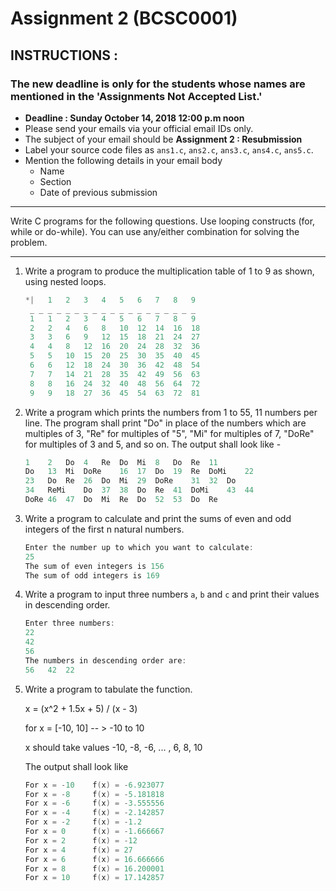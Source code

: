 # Assignment 2 (BCSC0001)

## INSTRUCTIONS :

### The new deadline is only for the students whose names are mentioned in the 'Assignments Not Accepted List.'

- **Deadline : Sunday October 14, 2018 12:00 p.m noon** 
- Please send your emails via your official email IDs only.
- The subject of your email should be **Assignment 2 : Resubmission**
- Label your source code files as `ans1.c`, `ans2.c`, `ans3.c`, `ans4.c`, `ans5.c`.
- Mention the following details in your email body
  - Name
  - Section
  - Date of previous submission

____

Write C programs for the following questions. Use looping constructs (for, while or do-while). You can use any/either combination for solving the problem.



_____



1. Write a program to produce the multiplication table of 1 to 9 as shown, using nested loops.

   ```C
   *|	1	2	3	4	5	6	7	8	9
    _ _ _ _ _ _ _ _ _ _ _ _ _ _ _ _ _ _ _
    1	1	2	3	4	5	6	7	8	9  
    2	2	4	6	8	10	12	14	16	18  
    3	3	6	9	12	15	18	21	24	27  
    4	4	8	12	16	20	24	28	32	36  
    5	5	10	15	20	25	30	35	40	45  
    6	6	12	18	24	30	36	42	48	54  
    7	7	14	21	28	35	42	49	56	63  
    8	8	16	24	32	40	48	56	64	72  
    9	9	18	27	36	45	54	63	72	81
   ```

2. Write a program which prints the numbers from 1 to 55, 11 numbers per line. The program shall print "Do" in place of the numbers which are multiples of 3, "Re" for multiples of "5", "Mi" for multiples of 7, "DoRe" for multiples of 3 and 5, and so on. The output shall look like -

   ```C
   1	2	Do	4	Re	Do	Mi	8	Do	Re	11
   Do	13	Mi	DoRe	16	17	Do	19	Re	DoMi	22
   23	Do	Re	26	Do	Mi	29	DoRe	31	32	Do
   34	ReMi	Do	37	38	Do	Re	41	DoMi	43	44
   DoRe	46	47	Do	Mi	Re	Do	52	53	Do	Re	
   ```

3. Write a program to calculate and print the sums of even and odd integers of the first n natural numbers.

   ```C
   Enter the number up to which you want to calculate:  
   25  
   The sum of even integers is 156  
   The sum of odd integers is 169  
   ```

4. Write a program to input three numbers `a`, `b` and `c` and print their values in descending order.

   ```C
   Enter three numbers:  
   22  
   42  
   56  
   The numbers in descending order are:  
   56	42	22
   ```

5. Write a program to tabulate the function.

   x = (x^2 + 1.5x + 5) / (x - 3)  

   for x = [-10, 10] -- > -10 to 10  

   x should take values -10, -8, -6, ... , 6, 8, 10  

   The output shall look like  

   ```C
   For x = -10    f(x) = -6.923077  
   For x = -8     f(x) = -5.181818  
   For x = -6     f(x) = -3.555556  
   For x = -4     f(x) = -2.142857  
   For x = -2     f(x) = -1.2  
   For x = 0      f(x) = -1.666667  
   For x = 2      f(x) = -12  
   For x = 4      f(x) = 27  
   For x = 6      f(x) = 16.666666  
   For x = 8      f(x) = 16.200001  
   For x = 10     f(x) = 17.142857  
   ```
